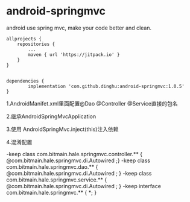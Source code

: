 # android-springmvc
android use spring mvc, make your code better and clean.


	allprojects {
		repositories {
			...
			maven { url 'https://jitpack.io' }
		}
	}
  
  
	dependencies {
	        implementation 'com.github.dinghu:android-springmvc:1.0.5'
	}


1.AndroidManifet.xml里面配置@Dao @Controller @Service直接的包名

 <meta-data
            android:name="component-scan"
            android:value="xx.xx.xx.xx.service,xx.xx.xx.xx.controller,xx.xx.xx.xx.dao" />


2.继承AndroidSpringMvcApplication

3.使用 AndroidSpringMvc.inject(this)注入依赖

4.混淆配置


-keep class com.bitmain.hale.springmvc.controller.** { @com.bitmain.hale.springmvc.di.Autowired <fields>;}
-keep class com.bitmain.hale.springmvc.dao.** { @com.bitmain.hale.springmvc.di.Autowired <fields>; }
-keep class com.bitmain.hale.springmvc.service.** { @com.bitmain.hale.springmvc.di.Autowired <fields>; }
-keep interface com.bitmain.hale.springmvc.** { *; }
